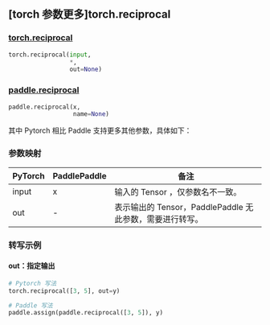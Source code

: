 ## [torch 参数更多]torch.reciprocal
### [torch.reciprocal](https://pytorch.org/docs/stable/generated/torch.reciprocal.html?highlight=reciprocal#torch.reciprocal)

```python
torch.reciprocal(input,
                 *,
                 out=None)
```

### [paddle.reciprocal](https://www.paddlepaddle.org.cn/documentation/docs/zh/api/paddle/reciprocal_cn.html#reciprocal)

```python
paddle.reciprocal(x,
                  name=None)
```

其中 Pytorch 相比 Paddle 支持更多其他参数，具体如下：
### 参数映射
| PyTorch       | PaddlePaddle | 备注                                                   |
| ------------- | ------------ | ------------------------------------------------------ |
| input         | x            | 输入的 Tensor ，仅参数名不一致。                                      |
| out           | -            | 表示输出的 Tensor，PaddlePaddle 无此参数，需要进行转写。               |


### 转写示例
#### out：指定输出
```python
# Pytorch 写法
torch.reciprocal([3, 5], out=y)

# Paddle 写法
paddle.assign(paddle.reciprocal([3, 5]), y)
```
